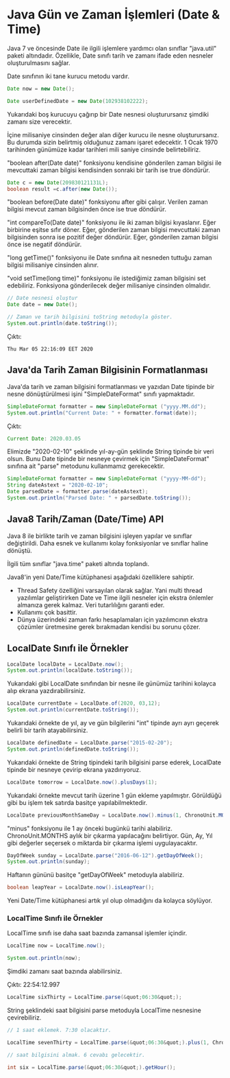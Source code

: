 # Java Gün ve Zaman İşlemleri (Date &amp; Time)

Java 7 ve öncesinde Date ile ilgili işlemlere yardımcı olan sınıflar &quot;java.util&quot; paketi altındadır. Özellikle, Date sınıfı tarih ve zamanı ifade eden nesneler oluşturulmasını sağlar.

Date sınıfının iki tane kurucu metodu vardır.

````java
Date now = new Date();

Date userDefinedDate = new Date(102938102222);

````

Yukarıdaki boş kurucuyu çağırıp bir Date nesnesi oluşturursanız şimdiki zamanı size verecektir.

İçine milisaniye cinsinden değer alan diğer kurucu ile nesne oluşturursanız. Bu durumda sizin belirtmiş olduğunuz zamanı işaret edecektir. 1 Ocak 1970 tarihinden günümüze kadar tarihleri mili saniye cinsinde belirtebiliriz.

&quot;boolean after(Date date)&quot; fonksiyonu kendisine gönderilen zaman bilgisi ile mevcuttaki zaman bilgisi kendisinden sonraki bir tarih ise true döndürür.

````java
Date c = new Date(209830121131L);
boolean result =c.after(new Date());
````

&quot;boolean before(Date date)&quot; fonksiyonu after gibi çalışır. Verilen zaman bilgisi mevcut zaman bilgisinden önce ise true döndürür.

&quot;int compareTo(Date date)&quot; fonksiyonu ile iki zaman bilgisi kıyaslanır. Eğer birbirine eşitse sıfır döner. Eğer, gönderilen zaman bilgisi mevcuttaki zaman bilgisinden sonra ise pozitif değer döndürür. Eğer, gönderilen zaman bilgisi önce ise negatif döndürür.

&quot;long getTime()&quot; fonksiyonu ile Date sınıfına ait nesneden tuttuğu zaman bilgisi milisaniye cinsinden alınır.

&quot;void setTime(long time)&quot; fonksiyonu ile istediğimiz zaman bilgisini set edebiliriz. Fonksiyona gönderilecek değer milisaniye cinsinden olmalıdır.

`````java
// Date nesnesi oluştur
Date date = new Date();

// Zaman ve tarih bilgisini toString metoduyla göster.
System.out.println(date.toString());
`````

Çıktı:

````
Thu Mar 05 22:16:09 EET 2020
````

## Java&#39;da Tarih Zaman Bilgisinin Formatlanması

Java&#39;da tarih ve zaman bilgisini formatlanması ve yazıdan Date tipinde bir nesne dönüştürülmesi işini &quot;SimpleDateFormat&quot; sınıfı yapmaktadır.

```java
SimpleDateFormat formatter = new SimpleDateFormat ("yyyy.MM.dd");
System.out.println("Current Date: " + formatter.format(date));
```

Çıktı:

````java
Current Date: 2020.03.05
````

Elimizde &quot;2020-02-10&quot; şeklinde yıl-ay-gün şeklinde String tipinde bir veri olsun. Bunu Date tipinde bir nesneye çevirmek için &quot;SimpleDateFormat&quot; sınıfına ait &quot;parse&quot; metodunu kullanmamız gerekecektir.

````java
SimpleDateFormat formatter = new SimpleDateFormat ("yyyy-MM-dd");
String dateAstext = "2020-02-10";
Date parsedDate = formatter.parse(dateAstext);
System.out.println("Parsed Date: " + parsedDate.toString());
````

## Java8 Tarih/Zaman (Date/Time) API

Java 8 ile birlikte tarih ve zaman bilgisini işleyen yapılar ve sınıflar değiştirildi. Daha esnek ve kullanımı kolay fonksiyonlar ve sınıflar haline dönüştü.

İlgili tüm sınıflar &quot;java.time&quot; paketi altında toplandı.

Java8&#39;in yeni Date/Time kütüphanesi aşağıdaki özelliklere sahiptir.

- Thread Safety özelliğini varsayılan olarak sağlar. Yani multi thread yazılımlar geliştirirken Date ve Time ilgili nesneler için ekstra önlemler almanıza gerek kalmaz. Veri tutarlılığını garanti eder.
- Kullanımı çok basittir.
- Dünya üzerindeki zaman farkı hesaplamaları için yazılımcının ekstra çözümler üretmesine gerek bırakmadan kendisi bu sorunu çözer.

## LocalDate Sınıfı ile Örnekler

````java
LocalDate localDate = LocalDate.now();
System.out.println(localDate.toString());
````

Yukarıdaki gibi LocalDate sınıfından bir nesne ile günümüz tarihini kolayca alıp ekrana yazdırabilirsiniz.

````java
LocalDate currentDate = LocalDate.of(2020, 03,12);
System.out.println(currentDate.toString());
````

Yukarıdaki örnekte de yıl, ay ve gün bilgilerini &quot;int&quot; tipinde ayrı ayrı geçerek belirli bir tarih atayabilirsiniz.

````java
LocalDate definedDate = LocalDate.parse("2015-02-20");
System.out.println(definedDate.toString());
````

Yukarıdaki örnekte de String tipindeki tarih bilgisini parse ederek, LocalDate tipinde bir nesneye çevirip ekrana yazdırıyoruz.

````java
LocalDate tomorrow = LocalDate.now().plusDays(1);
````

Yukarıdaki örnekte mevcut tarih üzerine 1 gün ekleme yapılmıştır. Görüldüğü gibi bu işlem tek satırda basitçe yapılabilmektedir.

````java
LocalDate previousMonthSameDay = LocalDate.now().minus(1, ChronoUnit.MONTHS);
````

&quot;minus&quot; fonksiyonu ile 1 ay önceki bugünkü tarihi alabiliriz. ChronoUnit.MONTHS aylık bir çıkarma yapılacağını belirtiyor. Gün, Ay, Yıl gibi değerler seçersek o miktarda bir çıkarma işlemi uygulayacaktır.

`````java
DayOfWeek sunday = LocalDate.parse("2016-06-12").getDayOfWeek();
System.out.println(sunday);
`````

Haftanın gününü basitçe &quot;getDayOfWeek&quot; metoduyla alabiliriz.

````java
boolean leapYear = LocalDate.now().isLeapYear();
````

Yeni Date/Time kütüphanesi artık yıl olup olmadığını da kolayca söylüyor. 

### LocalTime Sınıfı ile Örnekler

LocalTime sınıfı ise daha saat bazında zamansal işlemler içindir.

`````java
LocalTime now = LocalTime.now();

System.out.println(now);
`````

Şimdiki zamanı saat bazında alabilirsiniz.

Çıktı: 22:54:12.997

````java
LocalTime sixThirty = LocalTime.parse(&quot;06:30&quot;);
````

String şeklindeki saat bilgisini parse metoduyla LocalTime nesnesine çevirebiliriz.

````java
// 1 saat eklemek. 7:30 olacaktır.

LocalTime sevenThirty = LocalTime.parse(&quot;06:30&quot;).plus(1, ChronoUnit.HOURS);

// saat bilgisini almak. 6 cevabı gelecektir.

int six = LocalTime.parse(&quot;06:30&quot;).getHour();
````

